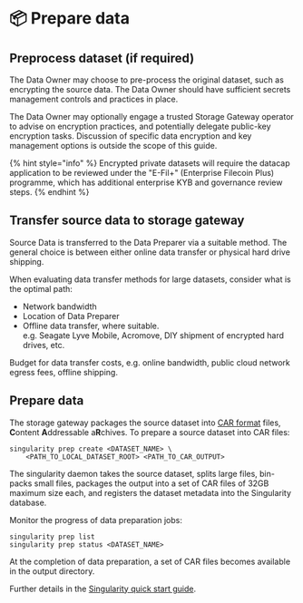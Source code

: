 # 📦 Prepare data

## Preprocess dataset (if required)

The Data Owner may choose to pre-process the original dataset, such as encrypting the source data. The Data Owner should have sufficient secrets management controls and practices in place.&#x20;

The Data Owner may optionally engage a trusted Storage Gateway operator to advise on encryption practices, and potentially delegate public-key encryption tasks. Discussion of specific data encryption and key management options is outside the scope of this guide.

{% hint style="info" %}
Encrypted private datasets will require the datacap application to be reviewed under the "E-Fil+" (Enterprise Filecoin Plus) programme, which has additional enterprise KYB and governance review steps.
{% endhint %}

## Transfer source data to storage gateway

Source Data is transferred to the Data Preparer via a suitable method. The general choice is between either online data transfer or physical hard drive shipping.

When evaluating data transfer methods for large datasets, consider what is the optimal path:

* Network bandwidth
* Location of Data Preparer
* Offline data transfer, where suitable.\
  e.g. Seagate Lyve Mobile, Acromove, DIY shipment of encrypted hard drives, etc.

Budget for data transfer costs, e.g. online bandwidth, public cloud network egress fees, offline shipping.

## Prepare data

The storage gateway packages the source dataset into [CAR format](https://ipld.io/specs/transport/car/) files, **C**ontent **A**ddressable a**R**chives. To prepare a source dataset into CAR files:

```
singularity prep create <DATASET_NAME> \
    <PATH_TO_LOCAL_DATASET_ROOT> <PATH_TO_CAR_OUTPUT> 
```

The singularity daemon takes the source dataset, splits large files, bin-packs small files, packages the output into a set of CAR files of 32GB maximum size each, and registers the dataset metadata into the Singularity database.

Monitor the progress of data preparation jobs:

```
singularity prep list
singularity prep status <DATASET_NAME>
```

At the completion of data preparation, a set of CAR files becomes available in the output directory.

Further details in the [Singularity quick start guide](https://github.com/tech-greedy/singularity/blob/main/getting-started.md). &#x20;

###





